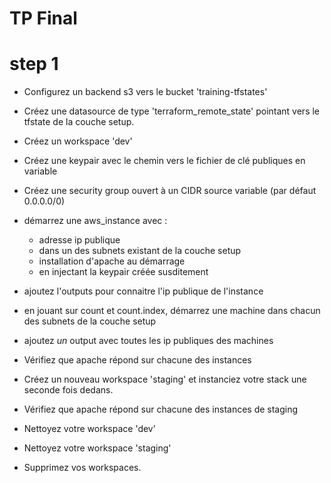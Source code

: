 # TP Final

# step 1

* Configurez un backend s3 vers le bucket 'training-tfstates'
* Créez une datasource de type 'terraform_remote_state' pointant vers 
le tfstate de la couche setup.
* Créez un workspace 'dev'
* Créez une keypair avec le chemin vers le fichier de clé publiques en variable
* Créez une security group ouvert à un CIDR source variable (par défaut 0.0.0.0/0)

* démarrez une aws_instance avec :
  * adresse ip publique
  * dans un des subnets existant de la couche setup
  * installation d'apache au démarrage
  * en injectant la keypair créée susditement
* ajoutez l'outputs pour connaitre l'ip publique de l'instance
* en jouant sur count et count.index, démarrez une machine dans chacun des subnets de la couche setup
* ajoutez *un* output avec toutes les ip publiques des machines
* Vérifiez que apache répond sur chacune des instances


* Créez un nouveau workspace 'staging' et instanciez votre stack une seconde fois dedans.
* Vérifiez que apache répond sur chacune des instances de staging
* Nettoyez votre workspace 'dev'
* Nettoyez votre workspace 'staging'
* Supprimez vos workspaces.


